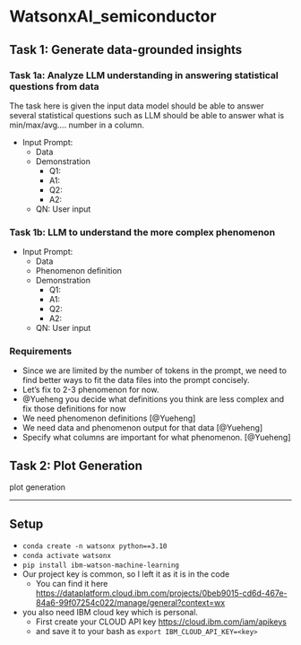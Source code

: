 # WatsonxAI_semiconductor


## Task 1: Generate data-grounded insights

### Task 1a: Analyze LLM understanding in answering statistical questions from data

The task here is given the input data model should be able to answer several statistical questions such as LLM should be able to answer what is min/max/avg…. number in a column. 

- Input Prompt:
  - Data 
  - Demonstration 
    - Q1:
    - A1:
    - Q2:
    - A2:
  - QN: User input 

### Task 1b: LLM to understand the more complex phenomenon


- Input Prompt:
  - Data 
  - Phenomenon definition
  - Demonstration 
    - Q1:
    - A1:
    - Q2:
    - A2:
  - QN: User input 


### Requirements


- Since we are limited by the number of tokens in the prompt, we need to find better ways to fit the data files into the prompt concisely.
- Let’s fix to 2-3 phenomenon for now. 
- @Yueheng you decide what definitions you think are less complex and fix those definitions for now
- We need phenomenon definitions [@Yueheng]
- We need data and phenomenon output for that data  [@Yueheng]
- Specify what columns are important for what phenomenon.  [@Yueheng]

## Task 2: Plot Generation 
plot generation

---

## Setup
- `conda create -n watsonx python==3.10`
- `conda activate watsonx`
- `pip install ibm-watson-machine-learning`
- Our project key is common, so I left it as it is in the code
  - You can find it here https://dataplatform.cloud.ibm.com/projects/0beb9015-cd6d-467e-84a6-99f07254c022/manage/general?context=wx
- you also need IBM cloud key which is personal.
  - First create your CLOUD API key https://cloud.ibm.com/iam/apikeys
  - and save it to your bash as `export IBM_CLOUD_API_KEY=<key>`

